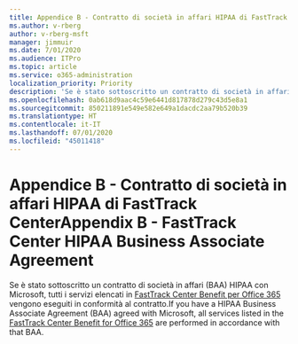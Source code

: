 ```yaml
---
title: Appendice B - Contratto di società in affari HIPAA di FastTrack Center
ms.author: v-rberg
author: v-rberg-msft
manager: jimmuir
ms.date: 7/01/2020
ms.audience: ITPro
ms.topic: article
ms.service: o365-administration
localization_priority: Priority
description: 'Se è stato sottoscritto un contratto di società in affari HIPAA con Microsoft per i servizi FastTrack, tutti i servizi elencati in FastTrack Center Benefit for Office 365 sono inclusi nel contratto, tranne:'
ms.openlocfilehash: 0ab618d9aac4c59e6441d817878d279c43d5e8a1
ms.sourcegitcommit: 850211891e549e582e649a1dacdc2aa79b520b39
ms.translationtype: HT
ms.contentlocale: it-IT
ms.lasthandoff: 07/01/2020
ms.locfileid: "45011418"
---
```

# <a name="appendix-b---fasttrack-center-hipaa-business-associate-agreement"></a><span data-ttu-id="f7c5c-103">Appendice B - Contratto di società in affari HIPAA di FastTrack Center</span><span class="sxs-lookup"><span data-stu-id="f7c5c-103">Appendix B - FastTrack Center HIPAA Business Associate Agreement</span></span>

<span data-ttu-id="f7c5c-104">Se è stato sottoscritto un contratto di società in affari (BAA) HIPAA con Microsoft, tutti i servizi elencati in [FastTrack Center Benefit per Office 365](O365-fasttrack-benefit-for-office-365.md) vengono eseguiti in conformità al contratto.</span><span class="sxs-lookup"><span data-stu-id="f7c5c-104">If you have a HIPAA Business Associate Agreement (BAA) agreed with Microsoft, all services listed in the [FastTrack Center Benefit for Office 365](O365-fasttrack-benefit-for-office-365.md) are performed in accordance with that BAA.</span></span>


